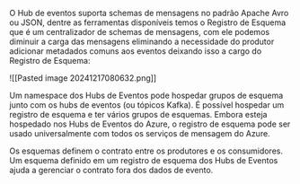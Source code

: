 O Hub de eventos suporta schemas de mensagens no padrão Apache Avro ou JSON, dentre as ferramentas disponíveis temos o Registro de Esquema que é um centralizador de schemas de mensagens, com ele podemos diminuir a carga das mensagens eliminando a necessidade do produtor adicionar metadados comuns aos eventos deixando isso a cargo do Registro de Esquema:

![[Pasted image 20241217080632.png]]

Um namespace dos Hubs de Eventos pode hospedar grupos de esquema junto com os hubs de eventos (ou tópicos Kafka). É possível hospedar um registro de esquema e ter vários grupos de esquemas. Embora esteja hospedado nos Hubs de Eventos do Azure, o registro de esquema pode ser usado universalmente com todos os serviços de mensagem do Azure.

Os esquemas definem o contrato entre os produtores e os consumidores. Um esquema definido em um registro de esquema dos Hubs de Eventos ajuda a gerenciar o contrato fora dos dados de evento.


